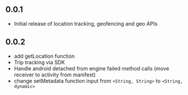 ## 0.0.1

* Initial release of location tracking, geofencing and geo APIs

## 0.0.2

* add getLocation function
* Trip tracking via SDK
* Handle android detached from engine failed method calls (move receiver to activity from manifest)
* change setMetadata function input from `<String, String>` to `<String, dynamic>`